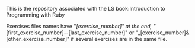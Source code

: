 This is the repository associated with the LS book:Introduction to Programming with Ruby

Exercises files names have "_[exercise_number]" at the end,
  "_[first_exercise_number]--[last_exercise_number]"
  or "_[exercise_number]&[other_exercise_number]" if several exercises are in the same file.